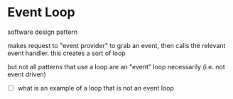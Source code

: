 # Event Loop

software design pattern

makes request to "event provider" to grab an event, then calls the relevant event handler. this creates a sort of loop

but not all patterns that use a loop are an "event" loop necessarily (i.e. not event driven)

- [ ]  what is an example of a loop that is not an event loop